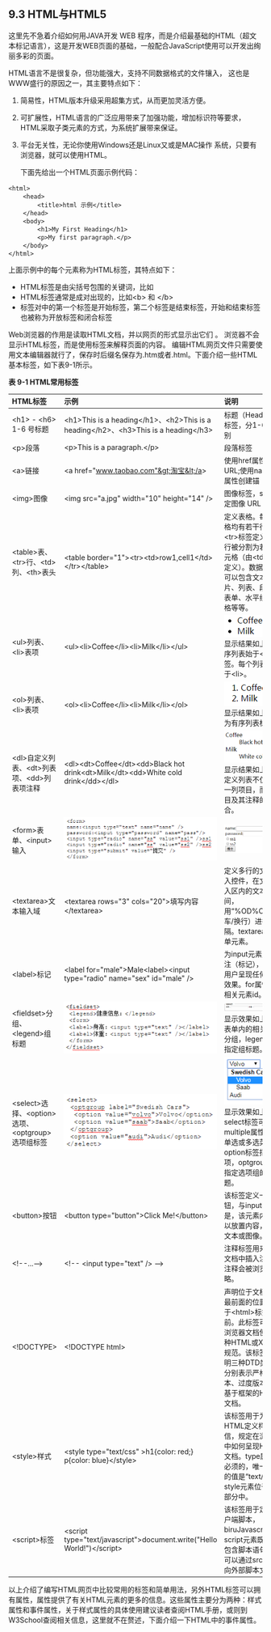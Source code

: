 ## 9.3 HTML与HTML5

这里先不急着介绍如何用JAVA开发 WEB 程序，而是介绍最基础的HTML（超文本标记语言），这是开发WEB页面的基础，一般配合JavaScript使用可以开发出绚丽多彩的页面。

HTML语言不是很复杂，但功能强大，支持不同数据格式的文件镶入， 这也是WWW盛行的原因之一，其主要特点如下：

1. 简易性，HTML版本升级采用超集方式，从而更加灵活方便。 
2. 可扩展性，HTML语言的广泛应用带来了加强功能，增加标识符等要求，HTML采取子类元素的方式，为系统扩展带来保证。
3. 平台无关性，无论你使用Windows还是Linux又或是MAC操作 系统，只要有浏览器，就可以使用HTML。

   下面先给出一个HTML页面示例代码：

```
<html>
    <head>
        <title>html 示例</title>
    </head>
    <body>
        <h1>My First Heading</h1>
        <p>My first paragraph.</p>
    </body>
</html>
```

上面示例中的每个元素称为HTML标签，其特点如下：

* HTML标签是由尖括号包围的关键词，比如
* HTML标签通常是成对出现的，比如&lt;b&gt; 和 &lt;/b&gt; 
* 标签对中的第一个标签是开始标签，第二个标签是结束标签，开始和结束标签也被称为开放标签和闭合标签

Web浏览器的作用是读取HTML文档，并以网页的形式显示出它们 。 浏览器不会显示HTML标签，而是使用标签来解释页面的内容。 编辑HTML网页文件只需要使用文本编辑器就行了，保存时后缀名保存为.htm或者.html。下面介绍一些HTML基本标签，如下表9-1所示。

**表 9-1 HTML常用标签**

| HTML标签 | 示例 | 说明 |
| :--- | :--- | :--- |
| &lt;h1&gt; - &lt;h6&gt; 1-6 号标题 | &lt;h1&gt;This is a heading&lt;/h1&gt;、&lt;h2&gt;This is a heading&lt;/h2&gt;、&lt;h3&gt;This is a heading&lt;/h3&gt; | 标题（Heading）标签，分1-6个级别 |
| &lt;p&gt;段落 | &lt;p&gt;This is a paragraph.&lt;/p&gt; | 段落标签 |
| &lt;a&gt;链接 | &lt;a href="www.taobao.com"&gt;淘宝&lt;/a&gt; | 使用href属性指定URL;使用name/id属性创建锚 |
| &lt;img&gt;图像 | &lt;img src="a.jpg" width="10" height="14" /&gt; | 图像标签，src 指定图像 URL |
| &lt;table&gt;表、&lt;tr&gt;行、&lt;td&gt;列、&lt;th&gt;表头 | &lt;table border="1"&gt;&lt;tr&gt;&lt;td&gt;row1,cell1&lt;/td&gt;&lt;/tr&gt;&lt;/table&gt; | 定义表格。每个表格均有若干行（由&lt;tr&gt;标签定义），每行被分割为若干单元格（由&lt;td&gt;标签定义）。数据单元格可以包含文本、图片、列表、段落、表单、水平线、表格等等。 |
| &lt;ul&gt;列表、&lt;li&gt;表项 | &lt;ul&gt;&lt;li&gt;Coffee&lt;/li&gt;&lt;li&gt;Milk&lt;/li&gt;&lt;/ul&gt; | ![](/assets/t1.png)显示结果如上，无序列表始于&lt;ul&gt;标签。每个列表项始于&lt;li&gt;。 |
| &lt;ol&gt;列表、&lt;li&gt;表项 | &lt;ol&gt;&lt;li&gt;Coffee&lt;/li&gt;&lt;li&gt;Milk&lt;/li&gt;&lt;/ol&gt; | ![](/assets/t2.png)显示结果如上，此为有序列表标签。 |
| &lt;dl&gt;自定义列表、&lt;dt&gt;列表项、&lt;dd&gt;列表项注释 | &lt;dl&gt;&lt;dt&gt;Coffee&lt;/dt&gt;&lt;dd&gt;Black hot drink&lt;dt&gt;Milk&lt;/dt&gt;&lt;dd&gt;White cold drink&lt;/dd&gt;&lt;/dl&gt; | ![](/assets/t3.png)显示结果如上，自定义列表不仅仅是一列项目，而是项目及其注释的集合。 |
| &lt;form&gt;表单、&lt;input&gt;输入 | ![](/assets/t5.png) | ![](/assets/t4.png) |
| &lt;textarea&gt;文本输入域 | &lt;textarea rows="3" cols="20"&gt;填写内容&lt;/textarea&gt; | 定义多行的文本输入控件，在文本输入区内的文本行间，用“%OD%OA”（回车/换行）进行分隔。textarea为表单元素。 |
| &lt;label&gt;标记 | &lt;label for="male"&gt;Male&lt;label&gt;&lt;input type="radio" name="sex" id="male" /&gt; | 为input元素定义标注（标记），不会向用户呈现任何特殊效果。for属性指定相关元素id。 |
| &lt;fieldset&gt;分组、&lt;legend&gt;组标题 | ![](/assets/t6.png) | ![](/assets/t7.png)显示效果如上，将表单内的相关元素分组，legend标签指定组标题。 |
| &lt;select&gt;选择、&lt;option&gt;选项、&lt;optgroup&gt;选项组标签 | ![](/assets/t9.png) | ![](/assets/t8.png)显示效果如上图，select标签可根据multiple属性创建单选或多选菜单，option标签指定选项，optgroup标签指定选项组的组标题。 |
| &lt;button&gt;按钮 | &lt;button type="button"&gt;Click Me!&lt;/button&gt; | 该标签定义一个按钮，与input不同的是，该元素内部可以放置内容，比如文本或图像。 |
| &lt;!--...--&gt; | &lt;!-- &lt;input type="text" /&gt; --&gt; | 注释标签用来在源文档中插入注释。注释会被浏览器忽略。 |
| &lt;!DOCTYPE&gt; | &lt;!DOCTYPE html&gt; | 声明位于文档中的最前面的位置，处于&lt;html&gt;标签之前。此标签可告知浏览器文档使用哪种HTML或XHTML规范。该标签可声明三种DTD类型，分别表示严格版本、过度版本以及基于框架的HTML文档。 |
| &lt;style&gt;样式 | &lt;style type="text/css" &gt;h1{color: red;} p{color: blue}&lt;/style&gt; | 该标签用于为HTML定义样式信，规定在浏览器中如何呈现HTML文档。type属性是必须的，唯一可能的值是“text/css”。style元素位于head部分中。 |
| &lt;script&gt;标签 | &lt;script type="text/javascript"&gt;document.write\("Hello World!"\)&lt;/script&gt; | 该标签用于定义客户端脚本，biruJavascript。script元素既可以包含脚本语句，也可以通过src属性指向外部脚本文件。 |

 以上介绍了编写HTML网页中比较常用的标签和简单用法，另外HTML标签可以拥有属性，属性提供了有关HTML元素的更多的信息。这些属性主要分为两种：样式属性和事件属性，关于样式属性的具体使用建议读者查阅HTML手册，或则到W3School查阅相关信息，这里就不在赘述，下面介绍一下HTML中的事件属性。


